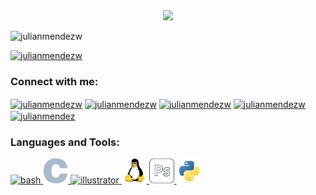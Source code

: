 <div align="center"><img src="https://live.staticflickr.com/65535/50917179217_f9a55ce76c_o.gif"></div>



<p align="left"> <img src="https://komarev.com/ghpvc/?username=julianmendezw&label=Profile%20views&color=0e75b6&style=flat" alt="julianmendezw" /> </p>

<p align="left"> <a href="https://twitter.com/julianmendezw" target="blank"><img src="https://img.shields.io/twitter/follow/julianmendezw?logo=twitter&style=for-the-badge" alt="julianmendezw" /></a> </p>

<h3 align="left">Connect with me:</h3>
<p align="left">
<a href="https://twitter.com/julianmendezw" target="blank"><img align="center" src="https://cdn.jsdelivr.net/npm/simple-icons@3.0.1/icons/twitter.svg" alt="julianmendezw" height="30" width="40" /></a>
<a href="https://linkedin.com/in/julianmendezw" target="blank"><img align="center" src="https://cdn.jsdelivr.net/npm/simple-icons@3.0.1/icons/linkedin.svg" alt="julianmendezw" height="30" width="40" /></a>
<a href="https://instagram.com/julianmendezw" target="blank"><img align="center" src="https://cdn.jsdelivr.net/npm/simple-icons@3.0.1/icons/instagram.svg" alt="julianmendezw" height="30" width="40" /></a>
<a href="https://medium.com/julianmendezw" target="blank"><img align="center" src="https://cdn.jsdelivr.net/npm/simple-icons@3.0.1/icons/medium.svg" alt="julianmendezw" height="30" width="40" /></a>
<a href="https://www.youtube.com/c/julianmendez" target="blank"><img align="center" src="https://cdn.jsdelivr.net/npm/simple-icons@3.0.1/icons/youtube.svg" alt="julianmendez" height="30" width="40" /></a>
</p>

<h3 align="left">Languages and Tools:</h3>
<p align="left"> <a href="https://www.gnu.org/software/bash/" target="_blank"> <img src="https://www.vectorlogo.zone/logos/gnu_bash/gnu_bash-icon.svg" alt="bash" width="40" height="40"/> </a> <a href="https://www.cprogramming.com/" target="_blank"> <img src="https://raw.githubusercontent.com/devicons/devicon/master/icons/c/c-original.svg" alt="c" width="40" height="40"/> </a> <a href="https://www.adobe.com/in/products/illustrator.html" target="_blank"> <img src="https://www.vectorlogo.zone/logos/adobe_illustrator/adobe_illustrator-icon.svg" alt="illustrator" width="40" height="40"/> </a> <a href="https://www.linux.org/" target="_blank"> <img src="https://raw.githubusercontent.com/devicons/devicon/master/icons/linux/linux-original.svg" alt="linux" width="40" height="40"/> </a> <a href="https://www.photoshop.com/en" target="_blank"> <img src="https://raw.githubusercontent.com/devicons/devicon/master/icons/photoshop/photoshop-line.svg" alt="photoshop" width="40" height="40"/> </a> <a href="https://www.python.org" target="_blank"> <img src="https://raw.githubusercontent.com/devicons/devicon/master/icons/python/python-original.svg" alt="python" width="40" height="40"/> </a> </p>

